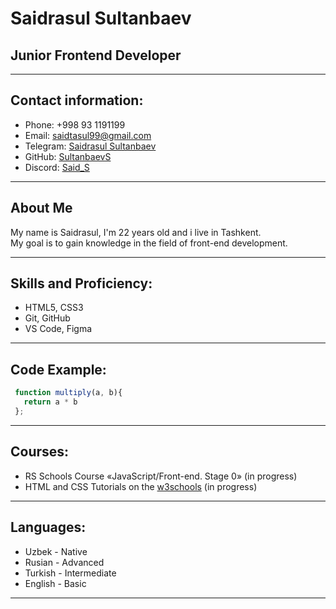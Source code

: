 # Saidrasul Sultanbaev  

## Junior Frontend Developer

---- 

## Contact information:
 * Phone: +998 93 1191199  
 * Email: saidtasul99@gmail.com  
 * Telegram: [Saidrasul Sultanbaev](https://t.me/sultanbaev1)  
 * GitHub: [SultanbaevS](https://github.com/SultanbaevS/)  
 * Discord: [Said_S](https://discord.com/@Said_S)

----

 ## About Me
  My name is Saidrasul, I'm 22 years old and i live in Tashkent.  
  My goal is to gain knowledge in the field of front-end development.

----

## Skills and Proficiency:
   * HTML5, CSS3
   * Git, GitHub
   * VS Code, Figma

----

## Code Example:
 ````javascript
  function multiply(a, b){
    return a * b
  };
 ````

----

## Courses:
 * RS Schools Course «JavaScript/Front-end. Stage 0» (in progress)
 * HTML and CSS Tutorials on the [w3schools](https://www.w3schools.com/) (in progress)

----

## Languages:
 * Uzbek - Native
 * Rusian - Advanced
 * Turkish - Intermediate
 * English - Basic

----